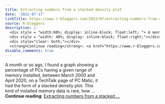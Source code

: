 ```yaml
---
title: Extracting numbers from a stacked density plot
date: '2022-07-17'
linkTitle: https://www.r-bloggers.com/2022/07/extracting-numbers-from-a-stacked-density-plot/
source: R-bloggers
description: |-
  <div style = "width:60%; display: inline-block; float:left; "> A month or so ago, I found a graph showing a percentage of PCs having a given range of memory installed, between March 2000 and April 2020, on a TechTalk page of PC Matic; it had the form of a stacked density plot. This kind of installed memory data is rare, how ...</div>
  <div style = "width: 40%; display: inline-block; float:right;"></div>
  <div style="clear: both;"></div>
  <strong>Continue reading</strong>: <a href="https://www.r-bloggers.com/2022/07/extracting-numbers-from-a-stacked-density-plot/">Extracting numbers from a stacked ...
disable_comments: true
---
```

<div style = "width:60%; display: inline-block; float:left; "> A month or so ago, I found a graph showing a percentage of PCs having a given range of memory installed, between March 2000 and April 2020, on a TechTalk page of PC Matic; it had the form of a stacked density plot. This kind of installed memory data is rare, how ...</div>
<div style = "width: 40%; display: inline-block; float:right;"></div>
<div style="clear: both;"></div>
<strong>Continue reading</strong>: <a href="https://www.r-bloggers.com/2022/07/extracting-numbers-from-a-stacked-density-plot/">Extracting numbers from a stacked ...